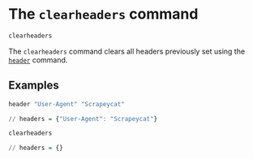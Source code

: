 # The `clearheaders` command

```haskell
clearheaders
```

The `clearheaders` command clears all headers previously set using the
[`header`](commands-header.html) command.

## Examples

```haskell
header "User-Agent" "Scrapeycat"

// headers = {"User-Agent": "Scrapeycat"}

clearheaders

// headers = {}
```
